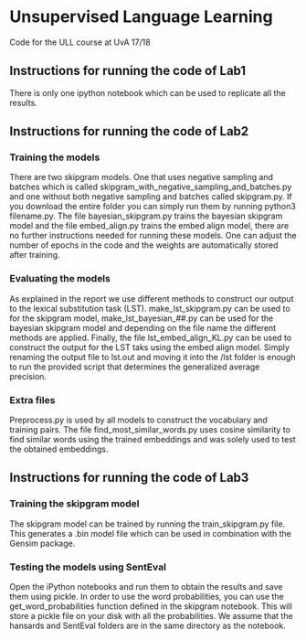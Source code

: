 # Unsupervised Language Learning
Code for the ULL course at UvA 17/18

## Instructions for running the code of Lab1
There is only one ipython notebook which can be used to replicate all the results.

## Instructions for running the code of Lab2
### Training the models
There are two skipgram models. One that uses negative sampling and batches which is called skipgram_with_negative_sampling_and_batches.py and one without both negative sampling and batches called skipgram.py. If you download the entire folder you can simply run them by running python3 filename.py.  The file bayesian_skipgram.py trains the bayesian skipgram model and the file embed_align.py trains the embed align model, there are no further instructions needed for running these models. One can adjust the number of epochs in the code and the weights are automatically stored after training.

### Evaluating the models
As explained in the report we use different methods to construct our output to the lexical substitution task (LST). make_lst_skipgram.py can be used to for the skipgram model, make_lst_bayesian_##.py can be used for the bayesian skipgram model and depending on the file name the different methods are applied. Finally, the file lst_embed_align_KL.py can be used to construct the output for the LST taks using the embed align model. Simply renaming the output file to lst.out and moving it into the /lst folder is enough to run the provided script that determines the generalized average precision.

### Extra files
Preprocess.py is used by all models to construct the vocabulary and training pairs. The file find_most_similar_words.py uses cosine similarity to find similar words using the trained embeddings and was solely used to test the obtained embeddings.

## Instructions for running the code of Lab3
### Training the skipgram model
The skipgram model can be trained by running the train_skipgram.py file. This generates a .bin model file which can be used in combination with the Gensim package.

### Testing the models using SentEval
Open the iPython notebooks and run them to obtain the results and save them using pickle. In order to use the word probabilities, you can use the get_word_probabilities function defined in the skipgram notebook. This will store a pickle file on your disk with all the probabilities. We assume that the hansards and SentEval folders are in the same directory as the notebook.
